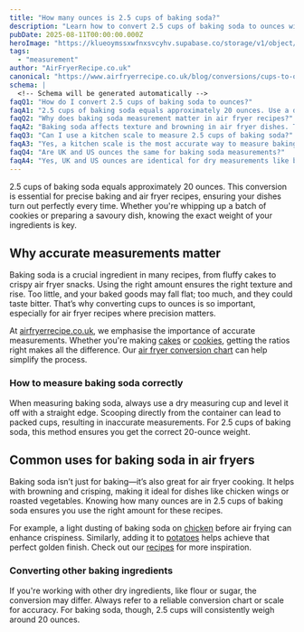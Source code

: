 ```yaml
---
title: "How many ounces is 2.5 cups of baking soda?"
description: "Learn how to convert 2.5 cups of baking soda to ounces with our easy guide. Perfect for air fryer recipes and precise baking measurements."
pubDate: 2025-08-11T00:00:00.000Z
heroImage: "https://klueoymssxwfnxsvcyhv.supabase.co/storage/v1/object/public/Shmucket/how-many-ounces-is-2-5-cups-of-baking-soda.webp"
tags:
  - "measurement"
author: "AirFryerRecipe.co.uk"
canonical: "https://www.airfryerrecipe.co.uk/blog/conversions/cups-to-ounces/how-many-ounces-is-2-5-cups-of-baking-soda"
schema: |
  <!-- Schema will be generated automatically -->
faqQ1: "How do I convert 2.5 cups of baking soda to ounces?"
faqA1: "2.5 cups of baking soda equals approximately 20 ounces. Use a dry measuring cup and level it off for accuracy. This conversion is essential for precise baking and air fryer recipes."
faqQ2: "Why does baking soda measurement matter in air fryer recipes?"
faqA2: "Baking soda affects texture and browning in air fryer dishes. Too little can result in soggy food, while too much may cause bitterness. Accurate measurements ensure perfect results every time."
faqQ3: "Can I use a kitchen scale to measure 2.5 cups of baking soda?"
faqA3: "Yes, a kitchen scale is the most accurate way to measure baking soda. Simply set it to ounces and weigh out 20 ounces for 2.5 cups. This eliminates any guesswork."
faqQ4: "Are UK and US ounces the same for baking soda measurements?"
faqA4: "Yes, UK and US ounces are identical for dry measurements like baking soda. So, 2.5 cups of baking soda will always be 20 ounces, regardless of where you are."
---
```

<p>2.5 cups of baking soda equals approximately 20 ounces. This conversion is essential for precise baking and air fryer recipes, ensuring your dishes turn out perfectly every time. Whether you're whipping up a batch of cookies or preparing a savoury dish, knowing the exact weight of your ingredients is key.</p>  

<h2>Why accurate measurements matter</h2>  
<p>Baking soda is a crucial ingredient in many recipes, from fluffy cakes to crispy air fryer snacks. Using the right amount ensures the right texture and rise. Too little, and your baked goods may fall flat; too much, and they could taste bitter. That’s why converting cups to ounces is so important, especially for air fryer recipes where precision matters.</p>  

<p>At <a href=https://www.airfryerrecipe.co.uk>airfryerrecipe.co.uk</a>, we emphasise the importance of accurate measurements. Whether you're making <a href=https://www.airfryerrecipe.co.uk/recipe-category/cakes>cakes</a> or <a href=https://www.airfryerrecipe.co.uk/recipe-category/cookies>cookies</a>, getting the ratios right makes all the difference. Our <a href=https://www.airfryerrecipe.co.uk/air-fryer-conversion-chart>air fryer conversion chart</a> can help simplify the process.</p>  

<h3>How to measure baking soda correctly</h3>  
<p>When measuring baking soda, always use a dry measuring cup and level it off with a straight edge. Scooping directly from the container can lead to packed cups, resulting in inaccurate measurements. For 2.5 cups of baking soda, this method ensures you get the correct 20-ounce weight.</p>  

<h2>Common uses for baking soda in air fryers</h2>  
<p>Baking soda isn’t just for baking—it’s also great for air fryer cooking. It helps with browning and crisping, making it ideal for dishes like chicken wings or roasted vegetables. Knowing how many ounces are in 2.5 cups of baking soda ensures you use the right amount for these recipes.</p>  

<p>For example, a light dusting of baking soda on <a href=https://www.airfryerrecipe.co.uk/recipe-category/chicken>chicken</a> before air frying can enhance crispiness. Similarly, adding it to <a href=https://www.airfryerrecipe.co.uk/recipe-category/potatoes>potatoes</a> helps achieve that perfect golden finish. Check out our <a href=https://www.airfryerrecipe.co.uk/recipes>recipes</a> for more inspiration.</p>  

<h3>Converting other baking ingredients</h3>  
<p>If you're working with other dry ingredients, like flour or sugar, the conversion may differ. Always refer to a reliable conversion chart or scale for accuracy. For baking soda, though, 2.5 cups will consistently weigh around 20 ounces.</p>
